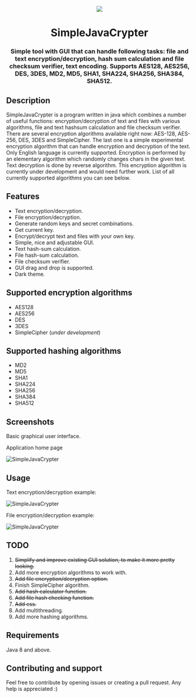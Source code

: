 <p align="center">
  <img src="https://raw.githubusercontent.com/MasterFlomaster1/SimpleJavaCrypter/master/content/SJC8.png">
</p>
<h1 align="center">SimpleJavaCrypter</h1>


<h3 align="center">Simple tool with GUI that can handle following tasks: file and text encryption/decryption, hash sum calculation and file checksum verifier, text encoding. Supports AES128, AES256, DES, 3DES, MD2, MD5, SHA1, SHA224, SHA256, SHA384, SHA512.</h1>

## Description

SimpleJavaCrypter is a program written in java which combines a number of useful functions: encryption/decryption of text and files with various algorithms, file and text hashsum calculation and file checksum verifier. There are several encryption algorithms available right now: AES-128, AES-256, DES, 3DES and SimpleCipher. The last one is a simple experimental encryption algorithm that can handle encryption and decryption of the text. Only English language is currently supported. Encryption is performed by an elementary algorithm which randomly changes chars in the given text. Text decryption is done by reverse algorithm. This encryption algorithm is currently under development and would need further work. List of all currently supported algorithms you can see below.

## Features

* Text encryption/decryption.
* File encryption/decryption.
* Generate random keys and secret combinations.
* Get current key.
* Encrypt/decrypt text and files with your own key.
* Simple, nice and adjustable GUI.
* Text hash-sum calculation.
* File hash-sum calculation.
* File checksum verifier.
* GUI drag and drop is supported.
* Dark theme.

## Supported encryption algorithms

* AES128
* AES256
* DES
* 3DES
* SimpleCipher (*under development*)

## Supported hashing algorithms

* MD2
* MD5
* SHA1
* SHA224
* SHA256
* SHA384
* SHA512

## Screenshots

Basic graphical user interface.

Application home page

![SimpleJavaCrypter](https://raw.githubusercontent.com/MasterFlomaster1/SimpleJavaCrypter/master/content/home.png)

## Usage

Text encryption/decryption example: 

![SimpleJavaCrypter](https://raw.githubusercontent.com/MasterFlomaster1/SimpleJavaCrypter/master/content/usage1.gif)

File encryption/decryption example:

![SimpleJavaCrypter](https://raw.githubusercontent.com/MasterFlomaster1/SimpleJavaCrypter/master/content/usage2.gif)

## TODO

1) ~~Simplify and improve existing GUI solution, to make it more pretty looking.~~
2) Add more encryption algorithms to work with.
3) ~~Add file encryption/decryption option.~~
4) Finish SimpleCipher algorithm.
5) ~~Add hash calculator function.~~
6) ~~Add file hash checking function.~~
7) ~~Add css.~~
8) Add multithreading.
9) Add more hashing algorithms.

## Requirements

Java 8 and above.

## Contributing and support

Feel free to contribute by opening issues or creating a pull request. Any help is appreciated :)

